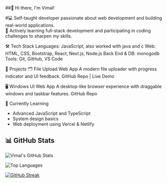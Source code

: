 ##👋 Hi there, I'm Vimal!

#💻 Self-taught developer passionate about web development and building real-world applications. <br>
🚀 Actively learning full-stack development and participating in coding challenges to sharpen my skills.

🛠️ Tech Stack
Languages: JavaScript, also worked with java and c
Web: HTML, CSS, Bootstrap, React, Next.js, Node.js
Back End & DB: monogodb
Tools: Git, GitHub, VS Code

📌 Projects
🗂️ File Upload Web App
A modern file uploader with progress indicator and UI feedback.
GitHub Repo | Live Demo

🖥️ Windows UI Web App
A desktop-like browser experience with draggable windows and taskbar features.
GitHub Repo

🧠 Currently Learning
<ul>
  <li>Advanced JavaScript and TypeScript</li>
  <li>System design basics</li>
  <li>Web deployment using Vercel & Netlify</li>
</ul>

## 📊 GitHub Stats

![Vimal's GitHub Stats](https://github-readme-stats.vercel.app/api?username=Vimal-79&show_icons=true&theme=github_dark&hide_border=false)

![Top Languages](https://github-readme-stats.vercel.app/api/top-langs/?username=Vimal-79&layout=compact&theme=github_dark&hide_border=false)

[![GitHub Streak](https://github-readme-streak-stats.herokuapp.com?user=Vimal-79&theme=github-dark&hide_border=false)](https://git.io/streak-stats)









<!--
**Vimal-79/Vimal-79** is a ✨ _special_ ✨ repository because its `README.md` (this file) appears on your GitHub profile.

Here are some ideas to get you started:

- 🔭 I’m currently working on ...
- 🌱 I’m currently learning ...
- 👯 I’m looking to collaborate on ...
- 🤔 I’m looking for help with ...
- 💬 Ask me about ...
- 📫 How to reach me: ...
- 😄 Pronouns: ...
- ⚡ Fun fact: ...
-->
